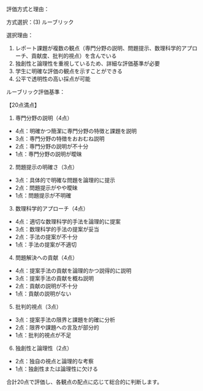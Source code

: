 評価方式と理由：

方式選択：(3) ルーブリック

選択理由：
1. レポート課題が複数の観点（専門分野の説明、問題提示、数理科学的アプローチ、貢献度、批判的視点）を含んでいる
2. 独創性と論理性を重視しているため、詳細な評価基準が必要
3. 学生に明確な評価の観点を示すことができる
4. 公平で透明性の高い採点が可能

ルーブリック評価基準：

【20点満点】

1. 専門分野の説明（4点）
- 4点：明確かつ簡潔に専門分野の特徴と課題を説明
- 3点：専門分野の特徴をおおむね説明
- 2点：専門分野の説明が不十分
- 1点：専門分野の説明が曖昧

2. 問題提示の明確さ（3点）
- 3点：具体的で明確な問題を論理的に提示
- 2点：問題提示がやや曖昧
- 1点：問題提示が不明確

3. 数理科学的アプローチ（4点）
- 4点：適切な数理科学的手法を論理的に提案
- 3点：数理科学的手法の提案が妥当
- 2点：手法の提案が不十分
- 1点：手法の提案が不適切

4. 問題解決への貢献（4点）
- 4点：提案手法の貢献を論理的かつ説得的に説明
- 3点：提案手法の貢献を概ね説明
- 2点：貢献の説明が不十分
- 1点：貢献の説明がない

5. 批判的視点（3点）
- 3点：提案手法の限界と課題を的確に分析
- 2点：限界や課題への言及が部分的
- 1点：批判的視点が不足

6. 独創性と論理性（2点）
- 2点：独自の視点と論理的な考察
- 1点：独創性または論理性に欠ける

合計20点で評価し、各観点の配点に応じて総合的に判断します。
